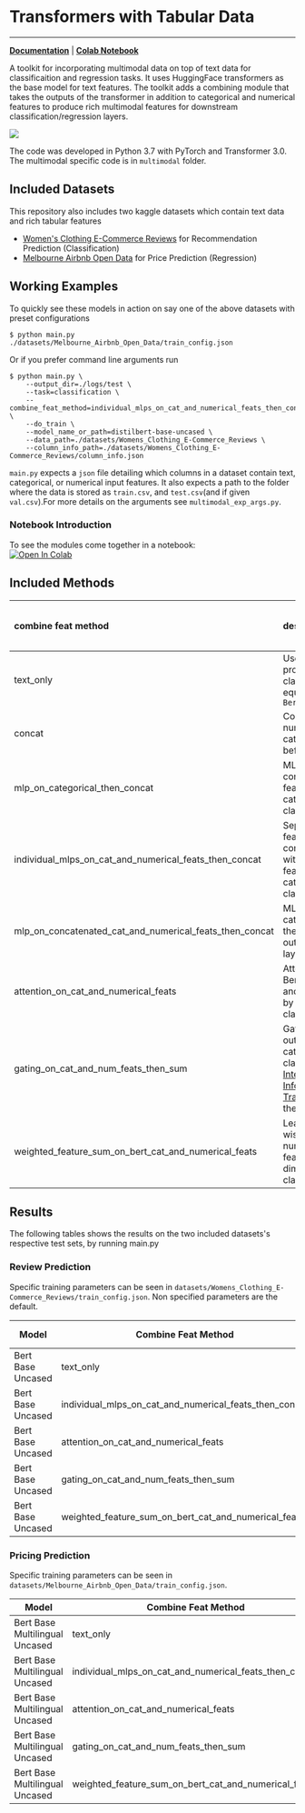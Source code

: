 # Transformers with Tabular Data

--------------------------------------------------------------------------------
**[Documentation](https://multimodal-toolkit.readthedocs.io/en/latest/index.html)** | **[Colab Notebook](https://multimodal-toolkit.readthedocs.io/en/latest/notes/colab_example.html)**

A toolkit for incorporating multimodal data on top of text data for classificaition
and regression tasks. It uses HuggingFace transformers as the base model for text features.
The toolkit adds a combining module that takes the outputs of the transformer in addition to categorical and numerical features
to produce rich multimodal features for downstream classification/regression layers.

![](https://drive.google.com/uc?export=view&id=1aMNrv5kHDcaq8gS1EFtA6Ri4Tg_aff4E)

The code was developed in Python 3.7 with PyTorch and Transformer 3.0.
The multimodal specific code is in `multimodal` folder.
## Included Datasets
This repository also includes two kaggle datasets which contain text data and 
rich tabular features
* [Women's Clothing E-Commerce Reviews](https://www.kaggle.com/nicapotato/womens-ecommerce-clothing-reviews) for Recommendation Prediction (Classification)
* [Melbourne Airbnb Open Data](https://www.kaggle.com/tylerx/melbourne-airbnb-open-data) for Price Prediction (Regression)

 

## Working Examples
To quickly see these models in action on say one of the above datasets with preset configurations 
```
$ python main.py ./datasets/Melbourne_Airbnb_Open_Data/train_config.json
```

Or if you prefer command line arguments run 
```
$ python main.py \
    --output_dir=./logs/test \
    --task=classification \
    --combine_feat_method=individual_mlps_on_cat_and_numerical_feats_then_concat \
    --do_train \
    --model_name_or_path=distilbert-base-uncased \
    --data_path=./datasets/Womens_Clothing_E-Commerce_Reviews \
    --column_info_path=./datasets/Womens_Clothing_E-Commerce_Reviews/column_info.json
```
`main.py` expects a `json` file detailing which columns in a dataset contain text, 
categorical, or numerical input features. It also expects a path to the folder where
the data is stored as `train.csv`, and `test.csv`(and if given `val.csv`).For more details on the arguments see 
`multimodal_exp_args.py`.
### Notebook Introduction
To see the modules come together in a notebook: \
[![Open In Colab](https://colab.research.google.com/assets/colab-badge.svg)](https://colab.research.google.com/github/georgianpartners/Multimodal-Toolkit/blob/master/notebooks/text_w_tabular_classification.ipynb)

## Included Methods
| combine feat method |description | requires both cat and num features | 
|:--------------|:-------------------|:-------|
| text_only | Uses just the text columns as processed by Bert before final classifier layer(s). Essentially equivalent to HuggingFace's `BertForSequenceClassification` |  False | 
| concat | Concatenate Bert output, numerical feats, and categorical feats all at once before final classifier layer(s) | False |
| mlp_on_categorical_then_concat | MLP on categorical feats then concat bert output, numerical feats, and processed categorical feats before final classifier layer(s) | False (Requires cat feats)
| individual_mlps_on_cat_and_numerical_feats_then_concat | Separate MLPs on categorical feats and numerical feats then concatenation of Bert output, with processed numerical feats, and processed categorical feats before final classifier layer(s). | False
| mlp_on_concatenated_cat_and_numerical_feats_then_concat | MLP on concatenated categorical and numerical feat then concatenated with Bert output before final classifier layer(s) | True
| attention_on_cat_and_numerical_feats | Attention based summation of Bert outputs, numerical feats, and categorical feats queried by bert outputs before final classifier layer(s). | False
| gating_on_cat_and_num_feats_then_sum | Gated summation of bert outputs, numerical feats, and categorical feats before final classifier layer(s). Inspired by [Integrating Multimodal Information in Large Pretrained Transformers](https://www.aclweb.org/anthology/2020.acl-main.214.pdf) which performs the mechanism for each token. | False
| weighted_feature_sum_on_bert_cat_and_numerical_feats | Learnable weighted feature-wise sum of Bert outputs, numerical feats and categorical feats for each feature dimension before final classifier layer(s) | False

## Results
The following tables shows the results on the two included datasets's respective test sets, by running main.py 

### Review Prediction
Specific training parameters can be seen in `datasets/Womens_Clothing_E-Commerce_Reviews/train_config.json`.
Non specified parameters are the default. 

Model | Combine Feat Method |F1 | ROC AUC | PR AUC
--------|-------------|---------|------- | -------
Bert Base Uncased | text_only | 0.959 | 0.969 | 0.993
Bert Base Uncased | individual_mlps_on_cat_and_numerical_feats_then_concat | 0.958 | 0.968 | 0.993
Bert Base Uncased | attention_on_cat_and_numerical_feats | 0.959 | 0.970 | 0.993
Bert Base Uncased | gating_on_cat_and_num_feats_then_sum | 0.961 | **0.976** | **0.995**
Bert Base Uncased | weighted_feature_sum_on_bert_cat_and_numerical_feats | **0.963** | **0.976** | 0.994


### Pricing Prediction
Specific training parameters can be seen in `datasets/Melbourne_Airbnb_Open_Data/train_config.json`.

Model | Combine Feat Method | MAE | RMSE | 
--------|-------------|---------|------- | 
Bert Base Multilingual Uncased | text_only | 78.77 | 175.93 |
Bert Base Multilingual Uncased | individual_mlps_on_cat_and_numerical_feats_then_concat | 58.58 | **158.69** 
Bert Base Multilingual Uncased | attention_on_cat_and_numerical_feats | 61.10 |160.51
Bert Base Multilingual Uncased | gating_on_cat_and_num_feats_then_sum | **57.56** | 159.22 
Bert Base Multilingual Uncased | weighted_feature_sum_on_bert_cat_and_numerical_feats | 60.11 | 159.12 
